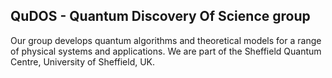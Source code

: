 ## QuDOS - Quantum Discovery Of Science group

Our group develops quantum algorithms and theoretical models for a range of physical systems and applications. We are part of the Sheffield Quantum Centre, University of Sheffield, UK.
